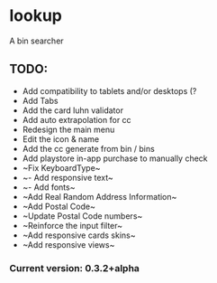 # lookup

A bin searcher


## TODO:
 
 - Add compatibility to tablets and/or desktops (?
 - Add Tabs
 - Add the card luhn validator
 - Add auto extrapolation for cc
 - Redesign the main menu
 - Edit the icon & name
 - Add the cc generate from bin / bins
 - Add playstore in-app purchase to manually check
 - ~Fix KeyboardType~
 - ~- Add responsive text~
 - ~- Add fonts~
 - ~Add Real Random Address Information~
 - ~Add Postal Code~
 - ~Update Postal Code numbers~
 - ~Reinforce the input filter~
 - ~Add responsive cards skins~
 - ~Add responsive views~
 
 ### Current version: 0.3.2+alpha
